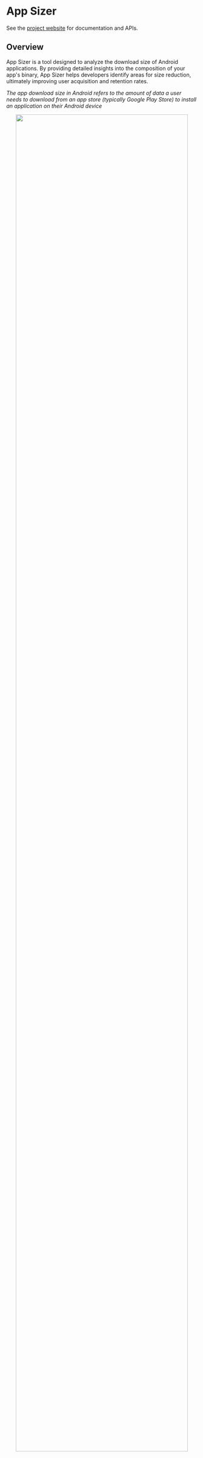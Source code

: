 # App Sizer
See the [project website][app_sizer_website] for documentation and APIs.

## Overview
App Sizer is a tool designed to analyze the download size of Android applications. By providing detailed insights into the composition of your app's binary, App Sizer helps developers identify areas for size reduction, ultimately improving user acquisition and retention rates.

*The app download size in Android refers to the amount of data a user needs to download from an app store (typically Google Play Store) to install an application on their Android device*

<p align="center">
<img src="./docs/images/dashboard.gif" width="95%">
</p>

## Key Features

App Sizer offers comprehensive analysis including:

1. Total app download size
2. Detailed size breakdown
3. Size contribution by teams
4. Module-wise size contribution
5. Size contribution by libraries
6. List of large files

Reports are generated based on the provided Android device specifications. Our [blogpost][blog_post] introduce the tool features

## Quick Start

App Sizer provides two flexible integration methods:

* A Gradle plugin that seamlessly integrates with your Android Gradle project ([Plugin Configuration Detail][plugin_doc].)
* A command-line tool to cater to non-Gradle build systems, offering the same comprehensive features ([Commandline Configuration Detail][cli_doc].)

  *Note: The command-line option was the original implementation and remains supported for broader compatibility.*


## Report Types

App Sizer currently supports three types of reports:

* InfluxDB database (1.x) - It is suitable for CI tracking and enabling the creation of customized dashboards (with visualization tools like Grafana). We provide an InfluxDB and Grafana setup; see our [Docker Setup Guide][grafana_docker_doc].
* Markdown table for convenient local analysis.
* JSON data for compatibility with other platforms.

*The Markdown & Json reports are saved as [option]-report.md in the configured output folder (default: app/build/sizer/reports)*

For more detail on reports, see [Report Detail][report_doc]

## How it works

App Sizer functions as a mapping tool to generate the report. It takes APK, AAR, and JAR files as inputs.

1. **Input parsing**:
    - The tool parses the APK down to file and class levels. It calculates the contribution of each component to the total app download size.
    - Similarly, App Sizer parses AAR and JAR files.

2. **Mapping and Report Generation**:
    - The tool then maps the APK components to their corresponding elements in the AAR and JAR files.
    - Based on this analysis and other metadata, App Sizer generates comprehensive reports detailing size contributions.

## Limitations

App Sizer approximates class download sizes due to Dex structure complexity, and may not accurately attribute sizes for inline functions or uncategorized files. Results should be interpreted as close estimates, best used for identifying trends and relative size comparisons rather than exact measurements.

For more details on limitations, see the [Limitation][limitation_doc].

## Components
* [Gradle Plugin][gradle_plugin]
* [Command line tool][commandline_tool]
* [InfluxDb & Grafana Docker][grafana_docker]

## Contributing

If you find any issues or have suggestions for improvements, please open an issue or submit a pull request to the App Sizer repository.

## License

```
MIT License


Copyright 2024 Grabtaxi Holdings Pte Ltd (GRAB), All rights reserved.


Permission is hereby granted, free of charge, to any person obtaining a copy
of this software and associated documentation files (the "Software"), to deal
in the Software without restriction, including without limitation the rights
to use, copy, modify, merge, publish, distribute, sublicense, and/or sell
copies of the Software, and to permit persons to whom the Software is
furnished to do so, subject to the following conditions:


The above copyright notice and this permission notice shall be included in all
copies or substantial portions of the Software.


THE SOFTWARE IS PROVIDED "AS IS", WITHOUT WARRANTY OF ANY KIND, EXPRESS OR
IMPLIED, INCLUDING BUT NOT LIMITED TO THE WARRANTIES OF MERCHANTABILITY,
FITNESS FOR A PARTICULAR PURPOSE AND NONINFRINGEMENT. IN NO EVENT SHALL THE
AUTHORS OR COPYRIGHT HOLDERS BE LIABLE FOR ANY CLAIM, DAMAGES OR OTHER
LIABILITY, WHETHER IN AN ACTION OF CONTRACT, TORT OR OTHERWISE, ARISING FROM,
OUT OF OR IN CONNECTION WITH THE SOFTWARE OR THE USE OR OTHER DEALINGS IN THE
SOFTWARE

```
[app_sizer_website]: https://grab.github.io/app-sizer/
[report_doc]: https://grab.github.io/app-sizer/report/
[plugin_doc]: https://grab.github.io/app-sizer/plugin/
[cli_doc]: https://grab.github.io/app-sizer/cli/
[grafana_docker_doc]: https://grab.github.io/app-sizer/docker/
[limitation_doc]:https://grab.github.io/app-sizer/limitation/
[blog_post]: https://engineering.grab.com/project-bonsai
[latest_release_link]: https://github.com/grab/app-sizer/releases
[gradle_plugin]: ./gradle-plugin
[commandline_tool]: ./cli
[grafana_docker]: ./docker







